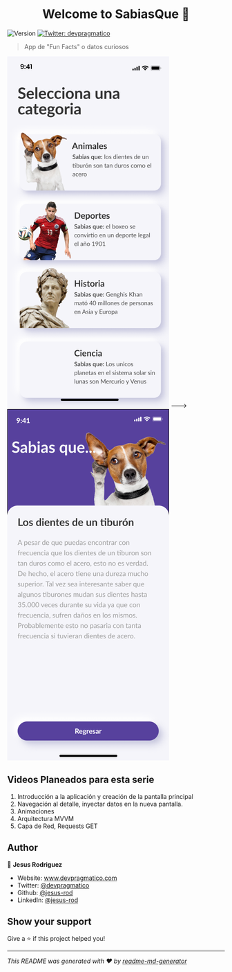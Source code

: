 <h1 align="center">Welcome to SabiasQue 👋</h1>
<p>
  <img alt="Version" src="https://img.shields.io/badge/version-0.0.1-blue.svg?cacheSeconds=2592000" />
  <a href="https://twitter.com/devpragmatico" target="_blank">
    <img alt="Twitter: devpragmatico" src="https://img.shields.io/twitter/follow/devpragmatico.svg?style=social" />
  </a>
</p>

> App de &#34;Fun Facts&#34; o datos curiosos

![Home](/images/home.png) ---> ![Detalle](/images/detalle.png)

## Videos Planeados para esta serie

1. Introducción a la aplicación y creación de la pantalla principal
2. Navegación al detalle, inyectar datos en la nueva pantalla.
3. Animaciones
4. Arquitectura MVVM
5. Capa de Red, Requests GET

## Author

👤 **Jesus Rodriguez**

- Website: www.devpragmatico.com
- Twitter: [@devpragmatico](https://twitter.com/devpragmatico)
- Github: [@jesus-rod](https://github.com/jesus-rod)
- LinkedIn: [@jesus-rod](https://linkedin.com/in/jesus-rod)

## Show your support

Give a ⭐️ if this project helped you!

---

_This README was generated with ❤️ by [readme-md-generator](https://github.com/kefranabg/readme-md-generator)_
